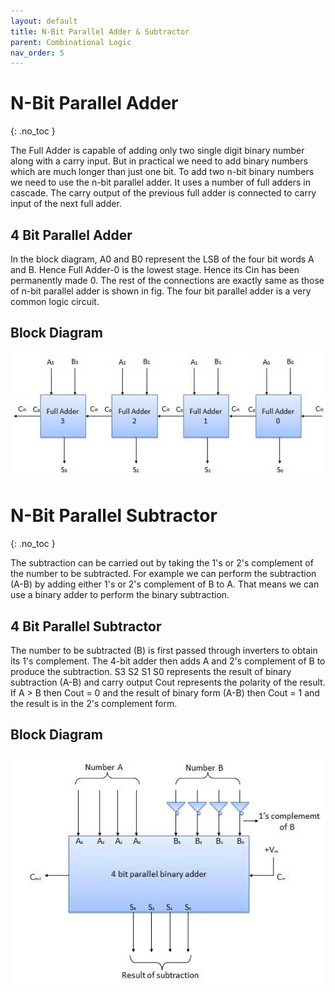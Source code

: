 ```yaml
---
layout: default
title: N-Bit Parallel Adder & Subtractor
parent: Combinational Logic
nav_order: 5
---
```



# N-Bit Parallel Adder
{: .no_toc }

The Full Adder is capable of adding only two single digit binary number along with a carry input. 
But in practical we need to add binary numbers which are much longer than just one bit. To add two n-bit binary numbers we need to use the n-bit parallel adder. 
It uses a number of full adders in cascade. 
The carry output of the previous full adder is connected to carry input of the next full adder.

## 4 Bit Parallel Adder
In the block diagram, A0 and B0 represent the LSB of the four bit words A and B. 
Hence Full Adder-0 is the lowest stage. 
Hence its Cin has been permanently made 0. 
The rest of the connections are exactly same as those of n-bit parallel adder is shown in fig. The four bit parallel adder is a very common logic circuit.

## Block Diagram

<div style="text-align:center"><img src="../../assets/images/fourbitadder_blockdiagram.jpg" /></div>


# N-Bit Parallel Subtractor
{: .no_toc }

The subtraction can be carried out by taking the 1's or 2's complement of the number to be subtracted. 
For example we can perform the subtraction (A-B) by adding either 1's or 2's complement of B to A. 
That means we can use a binary adder to perform the binary subtraction.


## 4 Bit Parallel Subtractor
The number to be subtracted (B) is first passed through inverters to obtain its 1's complement. 
The 4-bit adder then adds A and 2's complement of B to produce the subtraction. 
S3 S2 S1 S0 represents the result of binary subtraction (A-B) and carry output Cout represents the polarity of the result. 
If A > B then Cout = 0 and the result of binary form (A-B) then Cout = 1 and the result is in the 2's complement form.


## Block Diagram

<div style="text-align:center"><img src="../../assets/images/fourbitsubstractor_blockdiagram.jpg" /></div>

